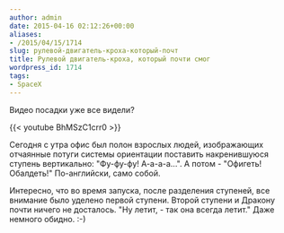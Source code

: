 ```yaml
---
author: admin
date: 2015-04-16 02:12:26+00:00
aliases:
- /2015/04/15/1714
slug: рулевой-двигатель-кроха-который-почт
title: Рулевой двигатель-кроха, который почти смог
wordpress_id: 1714
tags:
- SpaceX
---
```


Видео посадки уже все видели?

{{< youtube BhMSzC1crr0 >}}

Сегодня с утра офис был полон взрослых людей, изображающих отчаянные потуги системы ориентации поставить накренившуюся ступень вертикально: "Фу-фу-фу! А-а-а-а...". А потом - "Офигеть! Обалдеть!" По-английски, само собой.

Интересно, что во время запуска, после разделения ступеней, все внимание было уделено первой ступени. Второй ступени и Дракону почти ничего не досталось. "Ну летит, - так она всегда летит." Даже немного обидно. :-) 
